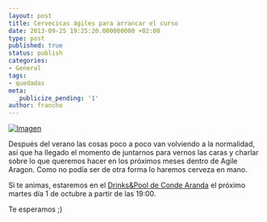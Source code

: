 ```yaml
---
layout: post
title: Cervecicas ágiles para arrancar el curso
date: 2013-09-25 19:25:20.000000000 +02:00
type: post
published: true
status: publish
categories:
- General
tags:
- quedadas
meta:
  _publicize_pending: '1'
author: francho
---
```

[![Imagen]({{site.baseurl}}/img/posts/cervezas.jpg?w=650)](http://agilearagon.files.wordpress.com/2013/09/cervezas.jpg)

Después del verano las cosas poco a poco van volviendo a la normalidad,
así que ha llegado el momento de juntarnos para vernos las caras y
charlar sobre lo que queremos hacer en los próximos meses dentro de
Agile Aragon. Como no podía ser de otra forma lo haremos cerveza en
mano.

Si te animas, estaremos en el [Drinks&Pool de Conde
Aranda](https://www.google.es/maps/preview#!q=Drinks%26Pool+de+Conde+Aranda&data=!4m10!1m9!4m8!1m3!1d42171!2d-0.8949809!3d41.6516912!3m2!1i1280!2i679!4f13.1) el
próximo martes día 1 de octubre a partir de las 19:00.

Te esperamos ;)
